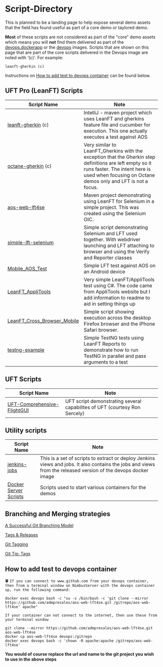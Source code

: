 # Script-Directory
This is planned to be a landing page to help expose several demo assets that the field has found useful as part of a core demo or taylored demo.

**Most** of these scripts are not considered as part of the "core" demo assets which means you will **not** find them delivered as part of the [devops.dockerapp](https://hub.docker.com/r/admpresales/devops.dockerapp/) or the [devops](https://hub.docker.com/r/admpresales/devops/) images.  Scripts that are shown on this page that are part of the core scripts delivered in the Devops image are noted with '(c)'.  For example:
```
leanft-gherkin (c)
```

Instructions on [How to add test to devops container](https://github.com/admpresales/script-directory#how-to-add-test-to-devops-container) can be found below.

## UFT Pro (LeanFT) Scripts
| Script Name      | Note                               |
| ---------------- | ---------------------------------- |
| [leanft-gherkin](https://github.com/admpresales/leanft-gherkin) (c)| IntelliJ - maven project which uses LeanFT and gherkins feature file and cucumber for execution.  This one actually executes a test against AOS|
|[octane-gherkin](https://github.com/admpresales/octane-gherkin) (c)|Very similar to LeanFT_Gherkins with the exception that the Gherkin step definitions are left empty so it runs faster.  The intent here is used when focusing on Octane demos only and LFT is not a focus.|
|[aos-web-lft4se](https://github.com/admpresales/aos-web-lft4se) | Maven project demonstrating using LeanFT for Selenium in a simple project.  This was created using the Selenium OIC.|
|[simple-lft-selenium](https://github.com/admpresales/simple-lft-selenium)|Simple script demonstrating Selenium and LFT used together.  With webdriver launching and LFT attaching to browser and using the Verify and Reporter classes|
|[Mobile_AOS_Test](https://github.com/panama69/Mobile_AOS_Test)|Simple LFT test against AOS on an Android device|
|[LeanFT_AppliTools](https://github.com/panama69/LeanFT_AppliTools)|Very simple LeanFT/AppliTools test using C#.  The code came from AppliTools website but I add information to readme to aid in setting things up|
|[LeanFT_Cross_Browser_Mobile](https://github.com/panama69/LeanFT_Cross_Browser_Mobile)|Simple script showing execution across the desktop Firefox browser and the iPhone Safari browser.| 
|[testng-example](https://github.com/admpresales/testng-example)|Simple TestNG tests using LeanFT Reports to demonstrate how to run TestNG in parallel and pass arguments to a test|

## UFT Scripts
| Script Name      | Note                               |
| ---------------- | ---------------------------------- |
|[UFT-Comprehensive-FlightGUI](https://github.com/rsercely/UFT-Comprehensive-FlightGUI)|UFT script demonstrating several capabilites of UFT (courtesy Ron Sercely) |

## Utility scripts
| Script Name      | Note                               |
| ---------------- | ---------------------------------- |
|[jenkins-jobs](https://github.houston.softwaregrp.net/AMSPreSales-Demos/jenkins-jobs)|This is a set of scripts to extract or deploy Jenkins views and jobs.  It also contains the jobs and views from the released version of the devops docker image|
|[Docker Server Scripts](https://github.com/panama69/DockerScripts.git)|Scripts used to start various containers for the demos|

## Branching and Merging strategies
[A Successful Git Branching Model](http://nvie.com/posts/a-successful-git-branching-model/)

[Tags & Releases](https://softwareengineering.stackexchange.com/questions/255404/how-to-use-github-branches-and-automatic-releases-for-version-management)

[Git Tagging](https://git-scm.com/book/en/v2/Git-Basics-Tagging)

[Git Tip: Tags](http://alblue.bandlem.com/2011/04/git-tip-of-week-tags.html)

## How to add test to devops container
&#x1F340; `If you can connect to www.github.com from your devops container, then from a terminal window on NimbusServer with the devops container up, run the following command:`

```
docker exec devops bash -c "su -s /bin/bash -c 'git clone --mirror https://github.com/admpresales/aos-web-lft4se.git /gitrepo/aos-web-lft4se' apache"
```

`If your container can not connect to the internet, then use these from your terminal window`
```
git clone --mirror https://github.com/admpresales/aos-web-lft4se.git aos-web-lft4se
docker cp aos-web-lft4se devops:/gitrepo
docker exec devops bash -c 'chown -R apache:apache /gitrepo/aos-web-lft4se'
```
**You would of course replace the url and name to the git project you wish to use in the above steps**
